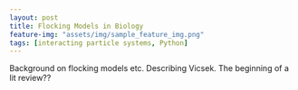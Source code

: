```yaml
---
layout: post
title: Flocking Models in Biology
feature-img: "assets/img/sample_feature_img.png"
tags: [interacting particle systems, Python]
---
```

Background on flocking models etc. Describing Vicsek. The beginning of a lit review??
